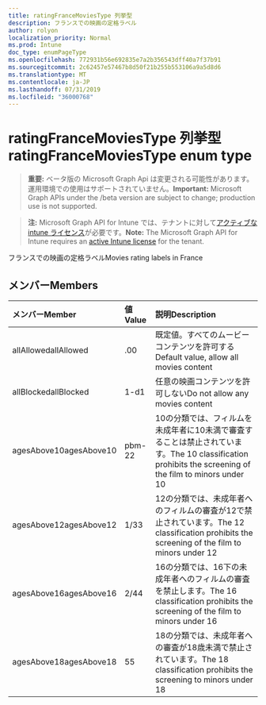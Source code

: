 ```yaml
---
title: ratingFranceMoviesType 列挙型
description: フランスでの映画の定格ラベル
author: rolyon
localization_priority: Normal
ms.prod: Intune
doc_type: enumPageType
ms.openlocfilehash: 772931b56e692835e7a2b356543dff40a7f37b91
ms.sourcegitcommit: 2c62457e57467b8d50f21b255b553106a9a5d8d6
ms.translationtype: MT
ms.contentlocale: ja-JP
ms.lasthandoff: 07/31/2019
ms.locfileid: "36000768"
---
```

# <a name="ratingfrancemoviestype-enum-type"></a><span data-ttu-id="6cf66-103">ratingFranceMoviesType 列挙型</span><span class="sxs-lookup"><span data-stu-id="6cf66-103">ratingFranceMoviesType enum type</span></span>

> <span data-ttu-id="6cf66-104">**重要:** ベータ版の Microsoft Graph Api は変更される可能性があります。運用環境での使用はサポートされていません。</span><span class="sxs-lookup"><span data-stu-id="6cf66-104">**Important:** Microsoft Graph APIs under the /beta version are subject to change; production use is not supported.</span></span>

> <span data-ttu-id="6cf66-105">**注:** Microsoft Graph API for Intune では、テナントに対して[アクティブな intune ライセンス](https://go.microsoft.com/fwlink/?linkid=839381)が必要です。</span><span class="sxs-lookup"><span data-stu-id="6cf66-105">**Note:** The Microsoft Graph API for Intune requires an [active Intune license](https://go.microsoft.com/fwlink/?linkid=839381) for the tenant.</span></span>

<span data-ttu-id="6cf66-106">フランスでの映画の定格ラベル</span><span class="sxs-lookup"><span data-stu-id="6cf66-106">Movies rating labels in France</span></span>

## <a name="members"></a><span data-ttu-id="6cf66-107">メンバー</span><span class="sxs-lookup"><span data-stu-id="6cf66-107">Members</span></span>
|<span data-ttu-id="6cf66-108">メンバー</span><span class="sxs-lookup"><span data-stu-id="6cf66-108">Member</span></span>|<span data-ttu-id="6cf66-109">値</span><span class="sxs-lookup"><span data-stu-id="6cf66-109">Value</span></span>|<span data-ttu-id="6cf66-110">説明</span><span class="sxs-lookup"><span data-stu-id="6cf66-110">Description</span></span>|
|:---|:---|:---|
|<span data-ttu-id="6cf66-111">allAllowed</span><span class="sxs-lookup"><span data-stu-id="6cf66-111">allAllowed</span></span>|<span data-ttu-id="6cf66-112">.0</span><span class="sxs-lookup"><span data-stu-id="6cf66-112">0</span></span>|<span data-ttu-id="6cf66-113">既定値。すべてのムービーコンテンツを許可する</span><span class="sxs-lookup"><span data-stu-id="6cf66-113">Default value, allow all movies content</span></span>|
|<span data-ttu-id="6cf66-114">allBlocked</span><span class="sxs-lookup"><span data-stu-id="6cf66-114">allBlocked</span></span>|<span data-ttu-id="6cf66-115">1-d</span><span class="sxs-lookup"><span data-stu-id="6cf66-115">1</span></span>|<span data-ttu-id="6cf66-116">任意の映画コンテンツを許可しない</span><span class="sxs-lookup"><span data-stu-id="6cf66-116">Do not allow any movies content</span></span>|
|<span data-ttu-id="6cf66-117">agesAbove10</span><span class="sxs-lookup"><span data-stu-id="6cf66-117">agesAbove10</span></span>|<span data-ttu-id="6cf66-118">pbm-2</span><span class="sxs-lookup"><span data-stu-id="6cf66-118">2</span></span>|<span data-ttu-id="6cf66-119">10の分類では、フィルムを未成年者に10未満で審査することは禁止されています。</span><span class="sxs-lookup"><span data-stu-id="6cf66-119">The 10 classification prohibits the screening of the film to minors under 10</span></span>|
|<span data-ttu-id="6cf66-120">agesAbove12</span><span class="sxs-lookup"><span data-stu-id="6cf66-120">agesAbove12</span></span>|<span data-ttu-id="6cf66-121">1/3</span><span class="sxs-lookup"><span data-stu-id="6cf66-121">3</span></span>|<span data-ttu-id="6cf66-122">12の分類では、未成年者へのフィルムの審査が12で禁止されています。</span><span class="sxs-lookup"><span data-stu-id="6cf66-122">The 12 classification prohibits the screening of the film to minors under 12</span></span>|
|<span data-ttu-id="6cf66-123">agesAbove16</span><span class="sxs-lookup"><span data-stu-id="6cf66-123">agesAbove16</span></span>|<span data-ttu-id="6cf66-124">2/4</span><span class="sxs-lookup"><span data-stu-id="6cf66-124">4</span></span>|<span data-ttu-id="6cf66-125">16の分類では、16下の未成年者へのフィルムの審査を禁止します。</span><span class="sxs-lookup"><span data-stu-id="6cf66-125">The 16 classification prohibits the screening of the film to minors under 16</span></span>|
|<span data-ttu-id="6cf66-126">agesAbove18</span><span class="sxs-lookup"><span data-stu-id="6cf66-126">agesAbove18</span></span>|<span data-ttu-id="6cf66-127">5</span><span class="sxs-lookup"><span data-stu-id="6cf66-127">5</span></span>|<span data-ttu-id="6cf66-128">18の分類では、未成年者への審査が18歳未満で禁止されています。</span><span class="sxs-lookup"><span data-stu-id="6cf66-128">The 18 classification prohibits the screening to minors under 18</span></span>|





